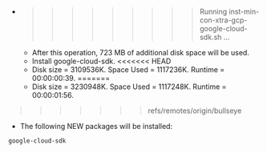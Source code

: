 * >>>>>>>>> Running inst-min-con-xtra-gcp-google-cloud-sdk.sh ...
  * After this operation, 723 MB of additional disk space will be used.
  * Install google-cloud-sdk.
<<<<<<< HEAD
  * Disk size = 3109536K. Space Used = 1117236K. Runtime = 00:00:00:39.
=======
  * Disk size = 3230948K. Space Used = 1117248K. Runtime = 00:00:01:56.
>>>>>>> refs/remotes/origin/bullseye
  * The following NEW packages will be installed:
  ```bash
google-cloud-sdk
  ```
